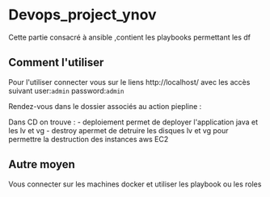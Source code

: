 # Devops_project_ynov

Cette partie consacré à ansible ,contient les playbooks permettant les df
## Comment l'utiliser 

Pour l'utiliser connecter vous sur le liens  http://localhost/ avec les accès suivant user:`admin` password:`admin`

Rendez-vous dans le dossier associés au action piepline : 

Dans CD on trouve : 
    - deploiement permet de deployer l'application java et les lv et vg 
    - destroy apermet de detruire les disques lv et vg pour permettre la destruction des instances aws EC2
## Autre moyen 
Vous connecter sur les machines docker et utiliser les playbook ou les roles 


